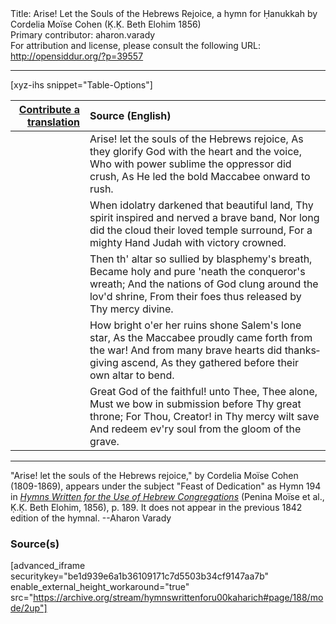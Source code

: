 <html>
<head></head>
<body>
Title: Arise! Let the Souls of the Hebrews Rejoice, a hymn for Ḥanukkah by Cordelia Moïse Cohen (Ḳ.Ḳ. Beth Elohim 1856)<br />
Primary contributor: aharon.varady<br />
For attribution and license, please consult the following URL: <a href="http://opensiddur.org/?p=39557">http://opensiddur.org/?p=39557</a>
<p />
<hr />

[xyz-ihs snippet="Table-Options"]<table style="margin-left: auto; margin-right: auto;" class="draggable">
<thead><tr><th id="x" style="text-align: right;"><a href="/translate/" target="_blank" rel="noopener">Contribute a translation</a></th><th style="text-align: left;">Source (English)</th></tr></thead>
<tbody>
<tr><td style="vertical-align:top;">
<div class="liturgy" lang="he" style="text-align: right;">

</div></td>

<td style="vertical-align:top;">
<div class="english" lang="en" style="text-align: left;">
Arise! let the souls of the Hebrews rejoice, 
As they glorify God with the heart and the voice, 
Who with power sublime the oppressor did crush, 
As He led the bold Maccabee onward to rush. 
</div></td></tr>


<tr><td style="vertical-align:top;">
<div class="liturgy" lang="he" style="text-align: right;">

</div></td>

<td style="vertical-align:top;">
<div class="english" lang="en" style="text-align: left;">
When idolatry darkened that beautiful land, 
Thy spirit inspired and nerved a brave band, 
Nor long did the cloud their loved temple surround, 
For a mighty Hand Judah with victory crowned. 
</div></td></tr>


<tr><td style="vertical-align:top;">
<div class="liturgy" lang="he" style="text-align: right;">

</div></td>

<td style="vertical-align:top;">
<div class="english" lang="en" style="text-align: left;">
Then th' altar so sullied by blasphemy's breath, 
Became holy and pure 'neath the conqueror's wreath; 
And the nations of God clung around the lov'd shrine, 
From their foes thus released by Thy mercy divine. 
</div></td></tr>


<tr><td style="vertical-align:top;">
<div class="liturgy" lang="he" style="text-align: right;">

</div></td>

<td style="vertical-align:top;">
<div class="english" lang="en" style="text-align: left;">
How bright o'er her ruins shone Salem's lone star, 
As the Maccabee proudly came forth from the war! 
And from many brave hearts did thanksgiving ascend, 
As they gathered before their own altar to bend. 
</div></td></tr>


<tr><td style="vertical-align:top;">
<div class="liturgy" lang="he" style="text-align: right;">

</div></td>

<td style="vertical-align:top;">
<div class="english" lang="en" style="text-align: left;">
Great God of the faithful! unto Thee, Thee alone, 
Must we bow in submission before Thy great throne; 
For Thou, Creator! in Thy mercy wilt save 
And redeem ev'ry soul from the gloom of the grave. 
</div></td></tr>
</tbody></table>

<hr />

"Arise! let the souls of the Hebrews rejoice," by Cordelia Moïse Cohen (1809-1869), appears under the subject "Feast of Dedication" as Hymn 194 in <em><a href="/?p=40488">Hymns Written for the Use of Hebrew Congregations</a></em> (Penina Moïse et al., Ḳ.Ḳ. Beth Elohim, 1856), p. 189. It does not appear in the previous 1842 edition of the hymnal. --Aharon Varady

<h3>Source(s)</h3>

[advanced_iframe securitykey="be1d939e6a1b36109171c7d5503b34cf9147aa7b" enable_external_height_workaround="true" src="https://archive.org/stream/hymnswrittenforu00kaharich#page/188/mode/2up"]

&nbsp;
</body>
</html>